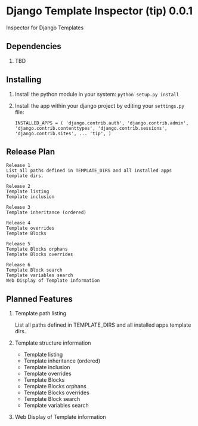 # Django Template Inspector (tip) 0.0.1

Inspector for Django Templates

## Dependencies

1. TBD

## Installing

1. Install the python module in your system:
`python setup.py install`

2. Install the app within your django project by editing your `settings.py` file:

    `INSTALLED_APPS = (
        'django.contrib.auth',
        'django.contrib.admin',
        'django.contrib.contenttypes',
        'django.contrib.sessions',
        'django.contrib.sites',
        ...
        'tip',
    )`

## Release Plan

    Release 1
    List all paths defined in TEMPLATE_DIRS and all installed apps template dirs.

    Release 2
    Template listing
    Template inclusion

    Release 3
    Template inheritance (ordered)

    Release 4
    Template overrides
    Template Blocks

    Release 5
    Template Blocks orphans
    Template Blocks overrides

    Release 6
    Template Block search
    Template variables search
    Web Display of Template information

## Planned Features

1. Template path listing

    List all paths defined in TEMPLATE_DIRS and all installed apps template dirs.

2. Template structure information

    * Template listing
    * Template inheritance (ordered)
    * Template inclusion
    * Template overrides
    * Template Blocks
    * Template Blocks orphans
    * Template Blocks overrides
    * Template Block search
    * Template variables search

3. Web Display of Template information

